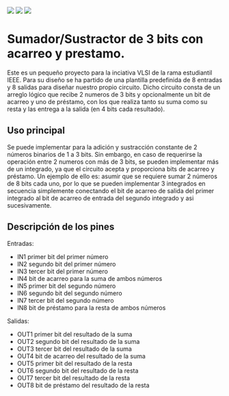 ![](../../workflows/gds/badge.svg) ![](../../workflows/docs/badge.svg) ![](../../workflows/wokwi_test/badge.svg)

# Sumador/Sustractor de 3 bits con acarreo y prestamo.

Este es un pequeño proyecto para la inciativa VLSI de la rama estudiantil IEEE. 
Para su diseño se ha partido de una plantilla predefinida de 8 entradas y 8 salidas para diseñar nuestro propio circuito. Dicho circuito consta de un arreglo lógico que recibe 2 numeros de 3 bits y opcionalmente un bit de acarreo y uno de préstamo, con los que realiza tanto su suma como su resta y las entrega a la salida (en 4 bits cada resultado).

## Uso principal

Se puede implementar para la adición y sustracción constante de 2 números binarios de 1 a 3 bits. Sin embargo, en caso de requerirse la operación entre 2 numeros con más de 3 bits, se pueden implementar más de un integrado, ya que el circuito acepta y proporciona bits de acarreo y préstamo. Un ejemplo de ello es: asumir que se requiere sumar 2 números de 8 bits cada uno, por lo que se pueden implementar 3 integrados en secuencia simplemente conectando el bit de acarreo de salida del primer integrado al bit de acarreo de entrada del segundo integrado y asi sucesivamente.

## Descripción de los pines
Entradas:
- IN1 primer bit del primer número
- IN2 segundo bit del primer número
- IN3 tercer bit del primer número
- IN4 bit de acarreo para la suma de ambos números
- IN5 primer bit del segundo número
- IN6 segundo bit del segundo número
- IN7 tercer bit del segundo número
- IN8 bit de préstamo para la resta de ambos números

Salidas:
- OUT1 primer bit del resultado de la suma
- OUT2 segundo bit del resultado de la suma
- OUT3 tercer bit del resultado de la suma
- OUT4 bit de acarreo del resultado de la suma
- OUT5 primer bit del resultado de la resta
- OUT6 segundo bit del resultado de la resta
- OUT7 tercer bit del resultado de la resta
- OUT8 bit de préstamo del resultado de la resta
